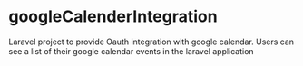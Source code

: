 # googleCalenderIntegration
Laravel project to provide Oauth integration with google calendar. Users can see a list of their google calendar events in the laravel application
